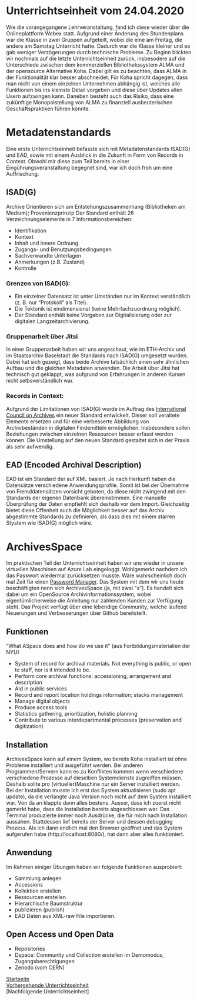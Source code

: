 # Unterrichtseinheit vom 24.04.2020

Wie die vorangegangene Lehrveranstaltung, fand ich diese wieder über die Onlineplattform Webex statt. Aufgrund einer Änderung des Stundenplans war die Klasse in zwei Gruppen aufgeteilt, wobei die eine am Freitag, die andere am Samstag Unterricht hatte. Dadurch war die Klasse kleiner und es gab weniger Verzögerungen durch technische Probleme. Zu Beginn blickten wir nochmals auf die letzte Unterrichtseinheit zurück, insbesodere auf die Unterschiede zwischen dem kommerziellen Bibliothekssystem ALMA und der opensource Alternative Koha. Dabei gilt es zu beachten, dass ALMA in der Funktionalität klar besser abschneidet. Für Koha spricht dagegen, dass man nicht von einem einzelnen Unternehmen abhängig ist, welches alle Funktionen bis ins kleinste Detail vorgeben und diese über Updates allen Usern aufzwingen kann. Daneben besteht auch das Risiko, dass eine zukünftige Monopolstellung von ALMA zu finanziell ausbeuterischen Geschäftspraktiken führen könnte.

# Metadatenstandards   

Eine erste Unterrichtseinheit befasste sich mit Metadatenstandards ISAD(G) und EAD, sowie mit einem Ausblick in die Zukunft in Form von Records in Context. Obwohl mir diese zum Teil bereits in einer Eingührungsveranstaltung begegnet sind, war ich doch froh um eine Auffrischung.

## ISAD(G)

Archive Orientieren sich am Entstehungszusammenhang (Bibliotheken am Medium); Provenienzprinzip
Der Standard enthält 26 Verzeichnungselemente in 7 Informationsbereichen:

* Identifikation
* Kontext
* Inhalt und innere Ordnung
* Zugangs- und Benutzungsbedingungen
* Sachverwandte Unterlagen
* Anmerkungen (z.B. Zustand)
* Kontrolle

### Grenzen von ISAD(G):
* Ein einzelner Datensatz ist unter Umständen nur im Kontext verständlich (z. B. nur “Protokoll” als Titel).
* Die Tektonik ist eindimensional (keine Mehrfachzuordnung möglich).
* Der Standard enthält keine Vorgaben zur Digitalisierung oder zur digitalen Langzeitarchivierung.

### Gruppenarbeit über Jitsi

In einer Gruppenarbeit haben wir uns angeschaut, wie im ETH-Archiv und im Staatsarchiv Baselstadt die Standards nach ISAD(G) umgesetzt wurden. Dabei hat sich gezeigt, dass beide Archive tatsächlich einen sehr ähnlichen Aufbau und die gleichen Metadaten anwenden. Die Arbeit über Jitsi hat technisch gut geklappt, was aufgrund von Erfahrungen in anderen Kursen nicht selbsverständlich war.

### Records in Context:

Aufgrund der Limitationen von ISAD(G) wurde im Auftrag des [International Council on Archives](https://www.ica.org/en) ein neuer Standard entwickelt. Dieser soll veraltete Elemente ersetzen und für eine verbesserte Abbildung von Archivbeständen in digitalen Findemitteln ermöglichen. Insbesondere sollen Beziehungen zwischen einzelnen Ressourcen besser erfasst werden können. Die Umstellung auf den neuen Standard gestaltet sich in der Praxis als sehr aufwendig.

## EAD (Encoded Archival Description)

EAD ist ein Standard der auf XML basiert. Je nach Herkunft haben die Datensätze verschiedene Anwendungsprofile. Somit ist bei der Übernahme von Fremddatensätzen vorsicht geboten, da diese nicht zwingend mit den Standards der eigenen Datenbank übereinstimmen. Eine manuelle Überprüfung der Daten empfiehlt sich deshalb vor dem Import. Gleichzeitig bietet diese Offenheit auch die Möglichkeit besser auf das Archiv abgestimmte Standards zu definieren, als dass dies mit einem starren Stystem wie ISAD(G) möglich wäre.

# ArchivesSpace

Im praktischen Teil der Unterrichtseinheit haben wir uns wieder in unsere virtuellen Maschinen auf Azure Lab eingeloggt. Wohlgemerkt nachdem ich das Passwort wiedermal zurücksetzen musste. Wäre wahrscheinlich doch mal Zeit für einen [Password Manager](https://de.wikipedia.org/wiki/Kennwortverwaltung). Das System mit dem wir uns heute beschäftigten nenn sich ArchivesSpace (ja, mit zwei "s"). Es handelt sich dabei um ein OpenSource Archivinformationssystem, wobei eigentümlicherweise die Anleitung nur zahlenden Kunden zur Verfügung steht. Das Projekt verfügt über eine lebendige Community, welche laufend Neuerungen und Verbesserungen über Github bereitstellt.

## Funktionen

“What ASpace does and how do we use it” (aus Fortbildungsmaterialien der NYU)

* System of record for archival materials. Not everything is public, or open to staff, nor is it intended to be.
* Perform core archival functions: accessioning, arrangement and description
* Aid in public services
* Record and report location holdings information; stacks management
* Manage digital objects
* Produce access tools
* Statistics gathering, prioritization, holistic planning
* Contribute to various interdepartmental processes (preservation and digitization)

## Installation

ArchivesSpace kann auf einem System, wo bereits Koha installiert ist ohne Probleme installiert und ausgeführt werden. Bei anderen Programmen/Servern kann es zu Konflikten kommen wenn verschiedene verschiedene Prozesse auf dieselben Systemdienste zugreiffen müssen. Deshalb sollte pro (virtueller)Maschine nur ein Server installiert werden.  
Bei der Installation musste ich erst das System aktualisieren (sudo apt update), da die verlangte Java Version noch nicht auf dem System installiert war. Von da an klappte dann alles bestens. Ausser, dass ich zuerst nicht gemerkt habe, dass die Installation bereits abgeschlossen war. Das Terminal produzierte immer noch Ausdrücke, die für mich nach Installation aussahen. Stattdessen lief bereits der Server und dessen debugging Prozess. Als ich dann endlich mal den Browser geöffnet und das System aufgerufen habe (http://localhost:8080/), hat dann aber alles funktioniert. 

## Anwendung

Im Rahmen einiger Übungen haben wir folgende Funktionen ausprobiert:
* Sammlung anlegen
* Accessions
* Kollektion erstellen
* Ressourcen erstellen
* Hierarchische Baumstruktur
* publizieren (publish)
* EAD Daten aus XML-raw File importieren.

## Open Access und Open Data

* Repositories
* Dspace: Community und Collection erstellen im Demomodus, Zugangsberechtigungen
* Zenodo (vom CERN)

[Startseite](https://michaelmathys.github.io/BAIN/Lerntagebuch)  
[Vorhergehende Unterrichtseinheit](https://michaelmathys.github.io/BAIN/03042020)  
[Nachfolgende Unterrichtseinheit]
